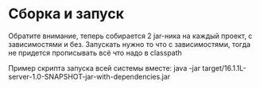# Сборка и запуск
Обратите внимание, теперь собирается 2 jar-ника на каждый проект, с зависимостями и  без.
Запускать нужно то что с зависимостями, тогда не придется прописывать всё что надо в classpath

Пример скрипта запуска всей системы вместе:
java -jar target/16.1.1L-server-1.0-SNAPSHOT-jar-with-dependencies.jar 